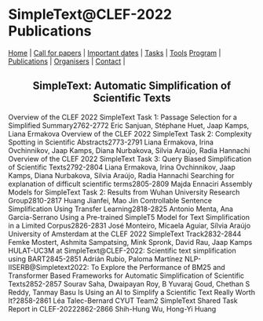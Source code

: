 # SimpleText@CLEF-2022 Publications
<p align="center">
</p>

[Home](./) | [Call for papers](./CFP) | [Important dates](./dates) | [Tasks](./tasks)  | [Tools](./tools) 
[Program](./program) | [Publications](./publications) | [Organisers](./organisers) | [Contact](./contact) |


<h2 align="center">SimpleText: Automatic Simplification of Scientific Texts</h2>

Overview of the CLEF 2022 SimpleText Task 1: Passage Selection for a Simplified Summary2762-2772
Eric Sanjuan, Stéphane Huet, Jaap Kamps, Liana Ermakova
Overview of the CLEF 2022 SimpleText Task 2: Complexity Spotting in Scientific Abstracts2773-2791
Liana Ermakova, Irina Ovchinnikov, Jaap Kamps, Diana Nurbakova, Silvia Araújo, Radia Hannachi
Overview of the CLEF 2022 SimpleText Task 3: Query Biased Simplification of Scientific Texts2792-2804
Liana Ermakova, Irina Ovchinnikov, Jaap Kamps, Diana Nurbakova, Silvia Araújo, Radia Hannachi
Searching for explanation of difficult scientific terms2805-2809
Majda Ennaciri
Assembly Models for SimpleText Task 2: Results from Wuhan University Research Group2810-2817
Huang Jianfei, Mao Jin
Controllable Sentence Simplification Using Transfer Learning2818-2825
Antonio Menta, Ana Garcia-Serrano
Using a Pre-trained SimpleT5 Model for Text Simplification in a Limited Corpus2826-2831
José Monteiro, Micaela Aguiar, Sílvia Araújo
University of Amsterdam at the CLEF 2022 SimpleText Track2832-2844
Femke Mostert, Ashmita Sampatsing, Mink Spronk, David Rau, Jaap Kamps
HULAT-UC3M at SimpleText@CLEF-2022: Scientific text simplification using BART2845-2851
Adrián Rubio, Paloma Martínez
NLP-IISERB@Simpletext2022: To Explore the Performance of BM25 and Transformer Based Frameworks for Automatic Simplification of Scientific Texts2852-2857
Sourav Saha, Dwaipayan Roy, B Yuvaraj Goud, Chethan S Reddy, Tanmay Basu
Is Using an AI to Simplify a Scientific Text Really Worth It?2858-2861
Léa Talec-Bernard
CYUT Team2 SimpleText Shared Task Report in CLEF-20222862-2866
Shih-Hung Wu, Hong-Yi Huang

